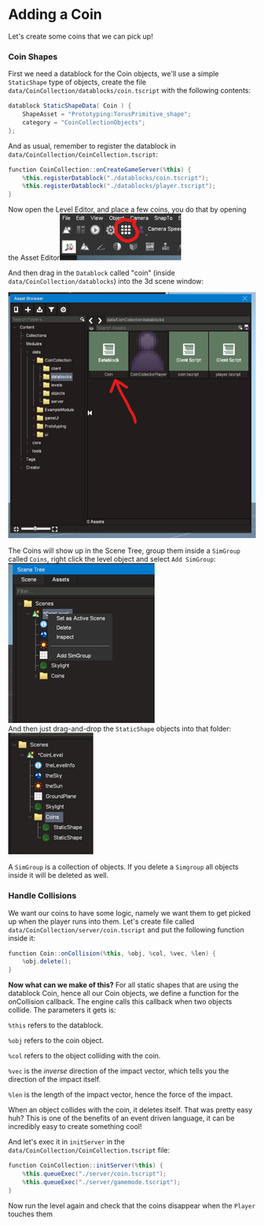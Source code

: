 # Adding a Coin

Let's create some coins that we can pick up!

### Coin Shapes

First we need a datablock for the Coin objects, we'll use a simple `StaticShape` type of objects, create the file `data/CoinCollection/datablocks/coin.tscript` with the following contents:

```csharp
datablock StaticShapeData( Coin ) {
    ShapeAsset = "Prototyping:TorusPrimitive_shape";
    category = "CoinCollectionObjects";
};
```

And as usual, remember to register the datablock in `data/CoinCollection/CoinCollection.tscript`:

```csharp
function CoinCollection::onCreateGameServer(%this) {
    %this.registerDatablock("./datablocks/coin.tscript");
    %this.registerDatablock("./datablocks/player.tscript");
}
```

Now open the Level Editor, and place a few coins, you do that by opening the Asset Editor![](<../../../.gitbook/assets/image (8) (1).png>)

And then drag in the `Datablock` called "coin" (inside `data/CoinCollection/datablocks`) into the 3d scene window:

![](<../../../.gitbook/assets/image (16).png>)

The Coins will show up in the Scene Tree, group them inside a `SimGroup` called `Coins`, right click the level object and select `Add SimGroup`:\
![](<../../../.gitbook/assets/image (10) (1).png>)\
And then just drag-and-drop the `StaticShape` objects into that folder:\
![](<../../../.gitbook/assets/image (9) (1) (1).png>)

A `SimGroup` is a collection of objects. If you delete a `Simgroup` all objects inside it will be deleted as well.

### Handle Collisions

We want our coins to have some logic, namely we want them to get picked up when the player runs into them. Let's create file called `data/CoinCollection/server/coin.tscript` and put the following function inside it:

```csharp
function Coin::onCollision(%this, %obj, %col, %vec, %len) {
    %obj.delete();
}
```

**Now what can we make of this?** For all static shapes that are using the datablock Coin, hence all our Coin objects, we define a function for the onCollision callback. The engine calls this callback when two objects collide. The parameters it gets is:

`%this` refers to the datablock.

`%obj` refers to the coin object.

`%col` refers to the object colliding with the coin.

`%vec` is the _inverse_ direction of the impact vector, which tells you the direction of the impact itself.

`%len` is the length of the impact vector, hence the force of the impact.

When an object collides with the coin, it deletes itself. That was pretty easy huh? This is one of the benefits of an event driven language, it can be incredibly easy to create something cool!

And let's exec it in `initServer` in the `data/CoinCollection/CoinCollection.tscript` file:&#x20;

```csharp
function CoinCollection::initServer(%this) {
    %this.queueExec("./server/coin.tscript");
    %this.queueExec("./server/gamemode.tscript");
}
```

Now run the level again and check that the coins disappear when the `Player` touches them
